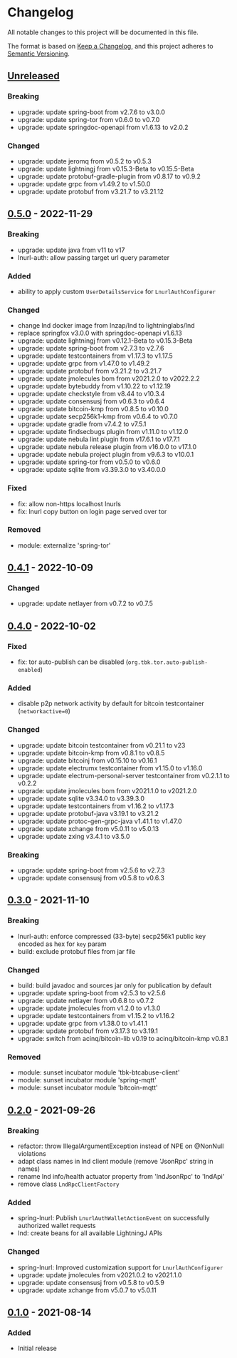 # Changelog
All notable changes to this project will be documented in this file.

The format is based on [Keep a Changelog](https://keepachangelog.com/en/1.0.0/),
and this project adheres to [Semantic Versioning](https://semver.org/spec/v2.0.0.html).

## [Unreleased]

### Breaking
- upgrade: update spring-boot from v2.7.6 to v3.0.0
- upgrade: update spring-tor from v0.6.0 to v0.7.0
- upgrade: update springdoc-openapi from v1.6.13 to v2.0.2

### Changed
- upgrade: update jeromq from v0.5.2 to v0.5.3
- upgrade: update lightningj from v0.15.3-Beta to v0.15.5-Beta
- upgrade: update protobuf-gradle-plugin from v0.8.17 to v0.9.2
- upgrade: update grpc from v1.49.2 to v1.50.0
- upgrade: update protobuf from v3.21.7 to v3.21.12

## [0.5.0] - 2022-11-29
### Breaking
- upgrade: update java from v11 to v17
- lnurl-auth: allow passing target url query parameter

### Added
- ability to apply custom `UserDetailsService` for `LnurlAuthConfigurer`

### Changed
- change lnd docker image from lnzap/lnd to lightninglabs/lnd
- replace springfox v3.0.0 with springdoc-openapi v1.6.13
- upgrade: update lightningj from v0.12.1-Beta to v0.15.3-Beta
- upgrade: update spring-boot from v2.7.3 to v2.7.6
- upgrade: update testcontainers from v1.17.3 to v1.17.5
- upgrade: update grpc from v1.47.0 to v1.49.2
- upgrade: update protobuf from v3.21.2 to v3.21.7
- upgrade: update jmolecules bom from v2021.2.0 to v2022.2.2
- upgrade: update bytebuddy from v1.10.22 to v1.12.19
- upgrade: update checkstyle from v8.44 to v10.3.4
- upgrade: update consensusj from v0.6.3 to v0.6.4
- upgrade: update bitcoin-kmp from v0.8.5 to v0.10.0
- upgrade: update secp256k1-kmp from v0.6.4 to v0.7.0
- upgrade: update gradle from v7.4.2 to v7.5.1
- upgrade: update findsecbugs plugin from v1.11.0 to v1.12.0
- upgrade: update nebula lint plugin from v17.6.1 to v17.7.1
- upgrade: update nebula release plugin from v16.0.0 to v17.1.0
- upgrade: update nebula project plugin from v9.6.3 to v10.0.1
- upgrade: update spring-tor from v0.5.0 to v0.6.0
- upgrade: update sqlite from v3.39.3.0 to v3.40.0.0

### Fixed
- fix: allow non-https localhost lnurls
- fix: lnurl copy button on login page served over tor

### Removed
- module: externalize 'spring-tor'

## [0.4.1] - 2022-10-09
### Changed
- upgrade: update netlayer from v0.7.2 to v0.7.5

## [0.4.0] - 2022-10-02
### Fixed
- fix: tor auto-publish can be disabled (`org.tbk.tor.auto-publish-enabled`)

### Added
- disable p2p network activity by default for bitcoin testcontainer (`networkactive=0`)

### Changed
- upgrade: update bitcoin testcontainer from v0.21.1 to v23
- upgrade: update bitcoin-kmp from v0.8.1 to v0.8.5
- upgrade: update bitcoinj from v0.15.10 to v0.16.1
- upgrade: update electrumx testcontainer from v1.15.0 to v1.16.0
- upgrade: update electrum-personal-server testcontainer from v0.2.1.1 to v0.2.2
- upgrade: update jmolecules bom from v2021.1.0 to v2021.2.0
- upgrade: update sqlite v3.34.0 to v3.39.3.0
- upgrade: update testcontainers from v1.16.2 to v1.17.3
- upgrade: update protobuf-java v3.19.1 to v3.21.2
- upgrade: update protoc-gen-grpc-java v1.41.1 to v1.47.0
- upgrade: update xchange from v5.0.11 to v5.0.13
- upgrade: update zxing v3.4.1 to v3.5.0

### Breaking
- upgrade: update spring-boot from v2.5.6 to v2.7.3
- upgrade: update consensusj from v0.5.8 to v0.6.3

## [0.3.0] - 2021-11-10
### Breaking
- lnurl-auth: enforce compressed (33-byte) secp256k1 public key encoded as hex for `key` param
- build: exclude protobuf files from jar file

### Changed
- build: build javadoc and sources jar only for publication by default
- upgrade: update spring-boot from v2.5.3 to v2.5.6
- upgrade: update netlayer from v0.6.8 to v0.7.2
- upgrade: update jmolecules from v1.2.0 to v1.3.0
- upgrade: update testcontainers from v1.15.2 to v1.16.2
- upgrade: update grpc from v1.38.0 to v1.41.1
- upgrade: update protobuf from v3.17.3 to v3.19.1
- upgrade: switch from acinq/bitcoin-lib v0.19 to acinq/bitcoin-kmp v0.8.1

### Removed
- module: sunset incubator module 'tbk-btcabuse-client'
- module: sunset incubator module 'spring-mqtt'
- module: sunset incubator module 'bitcoin-mqtt'
  
## [0.2.0] - 2021-09-26
### Breaking
- refactor: throw IllegalArgumentException instead of NPE on @NonNull violations
- adapt class names in lnd client module (remove 'JsonRpc' string in names)
- rename lnd info/health actuator property from 'lndJsonRpc' to 'lndApi'
- remove class `LndRpcClientFactory`

### Added
- spring-lnurl: Publish `LnurlAuthWalletActionEvent` on successfully authorized wallet requests
- lnd: create beans for all available LightningJ APIs

### Changed
- spring-lnurl: Improved customization support for `LnurlAuthConfigurer`
- upgrade: update jmolecules from v2021.0.2 to v2021.1.0
- upgrade: update consensusj from v0.5.8 to v0.5.9
- upgrade: update xchange from v5.0.7 to v5.0.11

## [0.1.0] - 2021-08-14
### Added
- Initial release

[Unreleased]: https://github.com/theborakompanioni/bitcoin-spring-boot-starter/compare/0.5.0...HEAD
[0.5.0]: https://github.com/theborakompanioni/bitcoin-spring-boot-starter/compare/0.4.1...0.5.0
[0.4.1]: https://github.com/theborakompanioni/bitcoin-spring-boot-starter/compare/0.4.0...0.4.1
[0.4.0]: https://github.com/theborakompanioni/bitcoin-spring-boot-starter/compare/0.3.0...0.4.0
[0.3.0]: https://github.com/theborakompanioni/bitcoin-spring-boot-starter/compare/0.2.0...0.3.0
[0.2.0]: https://github.com/theborakompanioni/bitcoin-spring-boot-starter/compare/0.1.0...0.2.0
[0.1.0]: https://github.com/theborakompanioni/bitcoin-spring-boot-starter/releases/tag/0.1.0
